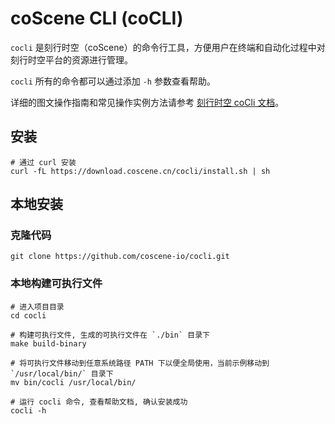 # coScene CLI (coCLI)

`cocli` 是刻行时空（coScene）的命令行工具，方便用户在终端和自动化过程中对刻行时空平台的资源进行管理。

`cocli` 所有的命令都可以通过添加 `-h` 参数查看帮助。

详细的图文操作指南和常见操作实例方法请参考 [刻行时空 coCli 文档](https://docs.coscene.cn/docs/category/cocli)。

## 安装

```shell
# 通过 curl 安装
curl -fL https://download.coscene.cn/cocli/install.sh | sh
```

## 本地安装

### 克隆代码

```shell
git clone https://github.com/coscene-io/cocli.git
```
### 本地构建可执行文件

```shell
# 进入项目目录
cd cocli

# 构建可执行文件, 生成的可执行文件在 `./bin` 目录下
make build-binary

# 将可执行文件移动到任意系统路径 PATH 下以便全局使用，当前示例移动到 `/usr/local/bin/` 目录下
mv bin/cocli /usr/local/bin/

# 运行 cocli 命令, 查看帮助文档, 确认安装成功
cocli -h
```

